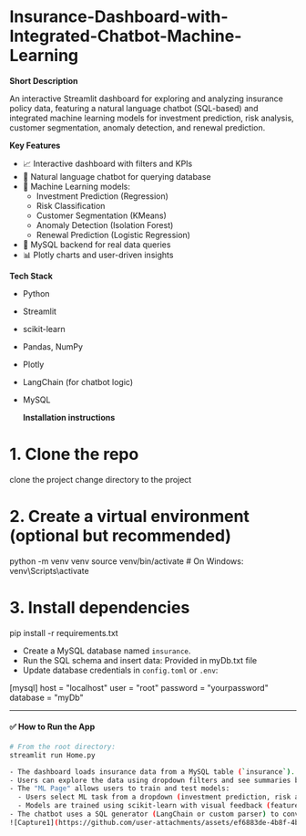 # Insurance-Dashboard-with-Integrated-Chatbot-Machine-Learning
**Short Description**

An interactive Streamlit dashboard for exploring and analyzing insurance policy data,
featuring a natural language chatbot (SQL-based) and integrated machine learning models
for investment prediction, risk analysis, customer segmentation, anomaly detection,
and renewal prediction.

**Key Features**
- 📈 Interactive dashboard with filters and KPIs
- 💬 Natural language chatbot for querying database
- 🤖 Machine Learning models:
  - Investment Prediction (Regression)
  - Risk Classification
  - Customer Segmentation (KMeans)
  - Anomaly Detection (Isolation Forest)
  - Renewal Prediction (Logistic Regression)
- 🔗 MySQL backend for real data queries
- 📊 Plotly charts and user-driven insights

**Tech Stack**
- Python
- Streamlit
- scikit-learn
- Pandas, NumPy
- Plotly
- LangChain (for chatbot logic)
- MySQL

  **Installation instructions**
# 1. Clone the repo
clone the project
change directory to the project

# 2. Create a virtual environment (optional but recommended)
python -m venv venv
source venv/bin/activate   # On Windows: venv\Scripts\activate

# 3. Install dependencies
pip install -r requirements.txt

- Create a MySQL database named `insurance`.
- Run the SQL schema and insert data:
 Provided in myDb.txt file
- Update database credentials in `config.toml` or `.env`:

[mysql]
host = "localhost"
user = "root"
password = "yourpassword"
database = "myDb"

---

#### ✅ **How to Run the App**
```bash
# From the root directory:
streamlit run Home.py

- The dashboard loads insurance data from a MySQL table (`insurance`).
- Users can explore the data using dropdown filters and see summaries by region, location, etc.
- The "ML Page" allows users to train and test models:
  - Users select ML task from a dropdown (investment prediction, risk analysis, etc.)
  - Models are trained using scikit-learn with visual feedback (feature importance, MSE, etc.)
- The chatbot uses a SQL generator (LangChain or custom parser) to convert natural language to SQL queries and return real results from the DB than convert back the response to a human friendly language.
![Capture1](https://github.com/user-attachments/assets/ef6883de-4b8f-4b96-b796-05c498aa6b9b)














 
